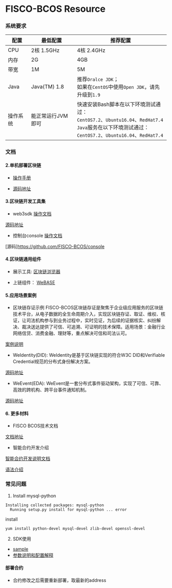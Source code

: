 # FISCO-BCOS Resource

 ### 系统要求

| 配置     | 最低配置          | 推荐配置                                                     |
| -------- | ----------------- | ------------------------------------------------------------ |
| CPU      | 2核 1.5GHz        | 4核 2.4GHz                                                   |
| 内存     | 2G                | 4GB                                                          |
| 带宽     | 1M                | 5M                                                           |
| Java     | Java(TM) 1.8      | 推荐`Oralce JDK`；<br />如果在`CentOS`中使用`Open JDK`，请先升级到`1.9` |
| 操作系统 | 能正常运行JVM即可 | 快速安装Bash脚本在以下环境测试通过：<br />`CentOS7.2`、`Ubuntu16.04`、`RedHat7.4`<br />`Java`服务在以下环境测试通过：<br />`CentOS7.2`、`Ubuntu16.04`、`RedHat7.4` |

### 文档

#### 2.单机部署区块链
- [操作手册](https://fisco-bcos-documentation.readthedocs.io/zh_CN/latest/docs/installation.html)

- [源码地址](https://github.com/FISCO-BCOS/FISCO-BCOS)

#### 3.区块链开发工具集
 - web3sdk
[操作文档](https://fisco-bcos-documentation.readthedocs.io/zh_CN/latest/docs/sdk/sdk.html)

[源码地址](https://github.com/FISCO-BCOS/web3sdk)

- 控制台console
[操作文档](https://fisco-bcos-documentation.readthedocs.io/zh_CN/latest/docs/installation.html#id7)

[源码]https://github.com/FISCO-BCOS/console

#### 4.区块链通用组件

- 展示工具: 
[区块链浏览器](https://github.com/FISCO-BCOS/fisco-bcos-browser)

- 上链组件：
[WeBASE](https://github.com/WeBankFinTech/WeBASE)

#### 5.应用场景案例
- 区块链存证示例
FISCO-BCOS区块链存证是聚焦于企业级应用服务的区块链技术平台，从电子数据的全生命周期介入，实现区块链存证、取证、维权、核证，让司法机构参与到业务过程中，实时见证，为后续的证据核实、纠纷解决、裁决送达提供了可信、可追溯、可证明的技术保障。适用场景：金融行业网络信贷、消费金融、理财等，重点解决可信和司法认可。

[案例说明](https://github.com/FISCO-BCOS/evidenceSample)

- WeIdentity(DID): 
WeIdentity是基于区块链实现的符合W3C DID和Verifiable Credential规范的分布式身份解决方案。

[源码地址](https://github.com/WeBankFinTech/WeIdentity)

- WeEvent(EDA): 
WeEvent是一套分布式事件驱动架构，实现了可信、可靠、高效的跨机构、跨平台事件通知机制。

[源码地址](https://github.com/WeBankFinTech/WeEvent)

#### 6.	更多材料

- FISCO BCOS技术文档

[文档地址](https://fisco-bcos-documentation.readthedocs.io/zh_CN/latest/)

- 智能合约开发介绍

[智能合约开发说明文档](https://fisco-bcos-documentation.readthedocs.io/zh_CN/latest/docs/manual/smart_contract.html)

[语法介绍](https://solidity.readthedocs.io/en/v0.4.25/solidity-by-example.html)


### 常见问题

1. Install  mysql-python
```
Installing collected packages: mysql-python
  Running setup.py install for mysql-python ... error
```
install
```
yum install python-devel mysql-devel zlib-devel openssl-devel
```

2. SDK使用
- [sample](https://github.com/FISCO-BCOS/evidenceSample)
- [参数说明和配置解释](https://fisco-bcos-documentation.readthedocs.io/zh_CN/latest/docs/sdk/sdk.html)

#### 部署合约
- 合约修改之后需要重新部署，取最新的address
